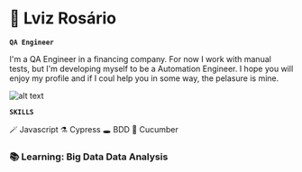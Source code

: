 # 🦇 Lviz Rosário

**`QA Engineer`**

I'm a QA Engineer in a financing company. For now I work with manual tests, but I'm developing myself to be a Automation Engineer. I hope you will enjoy my profile and if I coul help you in some way, the pelasure is mine.

![alt text](https://imgur.com/0y0aYYt)


**`SKILLS`**

🪄 Javascript
⚗️ Cypress
🕳️ BDD
📃 Cucumber

<h3>
📚 Learning: 
 Big Data
 Data Analysis
</h3>
